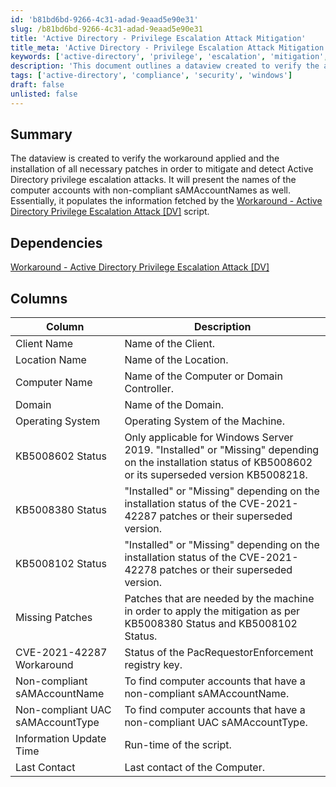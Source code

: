 ```yaml
---
id: 'b81bd6bd-9266-4c31-adad-9eaad5e90e31'
slug: /b81bd6bd-9266-4c31-adad-9eaad5e90e31
title: 'Active Directory - Privilege Escalation Attack Mitigation'
title_meta: 'Active Directory - Privilege Escalation Attack Mitigation'
keywords: ['active-directory', 'privilege', 'escalation', 'mitigation', 'patches', 'compliance']
description: 'This document outlines a dataview created to verify the applied workaround and installation of necessary patches to mitigate and detect Active Directory privilege escalation attacks. It provides a comprehensive overview of computer accounts with non-compliant sAMAccountNames and details about patch statuses.'
tags: ['active-directory', 'compliance', 'security', 'windows']
draft: false
unlisted: false
---
```


## Summary

The dataview is created to verify the workaround applied and the installation of all necessary patches in order to mitigate and detect Active Directory privilege escalation attacks. It will present the names of the computer accounts with non-compliant sAMAccountNames as well. Essentially, it populates the information fetched by the [Workaround - Active Directory Privilege Escalation Attack [DV]](<../scripts/Active Directory - Privilege Escalation Attack Mitigation.md>) script.

## Dependencies

[Workaround - Active Directory Privilege Escalation Attack [DV]](<../scripts/Active Directory - Privilege Escalation Attack Mitigation.md>)

## Columns

| Column                              | Description                                                                                                                                       |
|-------------------------------------|---------------------------------------------------------------------------------------------------------------------------------------------------|
| Client Name                         | Name of the Client.                                                                                                                             |
| Location Name                       | Name of the Location.                                                                                                                           |
| Computer Name                       | Name of the Computer or Domain Controller.                                                                                                      |
| Domain                              | Name of the Domain.                                                                                                                             |
| Operating System                    | Operating System of the Machine.                                                                                                                |
| KB5008602 Status                    | Only applicable for Windows Server 2019. "Installed" or "Missing" depending on the installation status of KB5008602 or its superseded version KB5008218. |
| KB5008380 Status                    | "Installed" or "Missing" depending on the installation status of the CVE-2021-42287 patches or their superseded version.                      |
| KB5008102 Status                    | "Installed" or "Missing" depending on the installation status of the CVE-2021-42278 patches or their superseded version.                      |
| Missing Patches                     | Patches that are needed by the machine in order to apply the mitigation as per KB5008380 Status and KB5008102 Status.                          |
| CVE-2021-42287 Workaround           | Status of the PacRequestorEnforcement registry key.                                                                                            |
| Non-compliant sAMAccountName       | To find computer accounts that have a non-compliant sAMAccountName.                                                                            |
| Non-compliant UAC sAMAccountType   | To find computer accounts that have a non-compliant UAC sAMAccountType.                                                                        |
| Information Update Time             | Run-time of the script.                                                                                                                         |
| Last Contact                        | Last contact of the Computer.                                                                                                                   |



